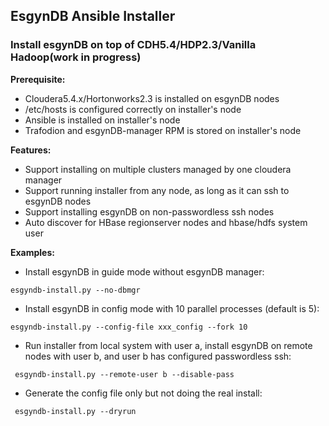 ## EsgynDB Ansible Installer

### Install esgynDB on top of CDH5.4/HDP2.3/Vanilla Hadoop(work in progress)

**Prerequisite:**

 - Cloudera5.4.x/Hortonworks2.3 is installed on esgynDB nodes
 - /etc/hosts is configured correctly on installer's node
 - Ansible is installed on installer's node
 - Trafodion and esgynDB-manager RPM is stored on installer's node

**Features:**

 - Support installing on multiple clusters managed by one cloudera manager
 - Support running installer from any node, as long as it can ssh to esgynDB nodes
 - Support installing esgynDB on non-passwordless ssh nodes
 - Auto discover for HBase regionserver nodes and hbase/hdfs system user

**Examples:**

- Install esgynDB in guide mode without esgynDB manager:

``esgyndb-install.py --no-dbmgr``

- Install esgynDB in config mode with 10 parallel processes (default is 5):

``esgyndb-install.py --config-file xxx_config --fork 10``

- Run installer from local system with user a, install esgynDB on remote nodes with user b, and user b has configured passwordless ssh:

`` esgyndb-install.py --remote-user b --disable-pass``

- Generate the config file only but not doing the real install:

`` esgyndb-install.py --dryrun``
